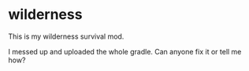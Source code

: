 # wilderness
This is my wilderness survival mod.

I messed up and uploaded the whole gradle. Can anyone fix it or tell me how?

